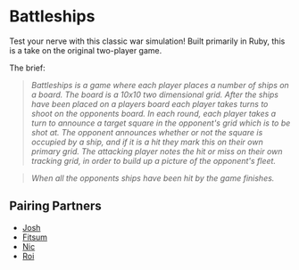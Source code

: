 # Battleships

Test your nerve with this classic war simulation! Built primarily in Ruby, this is a take on the original two-player game.

The brief:

> _Battleships is a game where each player places a number of ships on a board. The board is a 10x10 two dimensional grid._
> _After the ships have been placed on a players board each player takes turns to shoot on the opponents board. In each round, each player takes a turn to announce a target square in the opponent's grid which is to be shot at. The opponent announces whether or not the square is occupied by a ship, and if it is a hit they mark this on their own primary grid. The attacking player notes the hit or miss on their own tracking grid, in order to build up a picture of the opponent's fleet._

> _When all the opponents ships have been hit by the game finishes._

## Pairing Partners

* [Josh](https://github.com/JoshFB)
* [Fitsum](https://github.com/fitsumt)
* [Nic](https://github.com/nyeeles)
* [Roi](https://github.com/roidriscoll)
